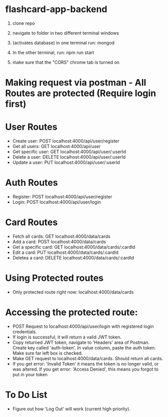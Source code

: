 # flashcard-app-backend

1. clone repo

2. navigate to folder in two different terminal windows

3. (activates database) in one terminal run: mongod

4. In the other terminal, run: npm run start


5. make sure that the "CORS" chrome tab is turned on



# Making request via postman - All Routes are protected (Require login first)

# User Routes

- Create user: POST localhost:4000/api/user/register
- Get all users: GET localhost:4000/api/user
- Get specific user: GET localhost:4000/api/user/:userId
- Delete a user: DELETE localhost:4000/api/user/:userId
- Update a user: PUT localhost:4000/api/user/:userId

# Auth Routes

- Register: POST localhost:4000/api/user/register
- Login: POST localhost:4000/api/user/login

# Card Routes

- Fetch all cards: GET localhost:4000/data/cards
- Add a card: POST localhost:4000/data/cards
- Get a specific card: GET localhost:4000/data/cards/:cardId
- Edit a card: PUT localhost:4000/data/cards/:cardId
- Deletea a card: DELETE localhost:4000/data/cards/:cardId


# Using Protected routes

- Only protected route right now: localhost:4000/data/cards

# Accessing the protected route:

- POST Request to localhost:4000/api/user/login with registered login credentials.
- If login is successful, it will return a valid JWT token.
- Copy returned JWT token, navigate to 'Headers' area of Postman. Create key called 'auth-token'. In value column, paste the auth token. Make sure far left box is checked.
- Make GET request to localhost:4000/data/cards. Should return all cards.
- If you get error: 'Invalid Token' it means the token is no longer valid, or was altered. If you get error: 'Access Denied', this means you forgot to put in your token


# To Do List

- Figure out how 'Log Out' will work (current high priority).


